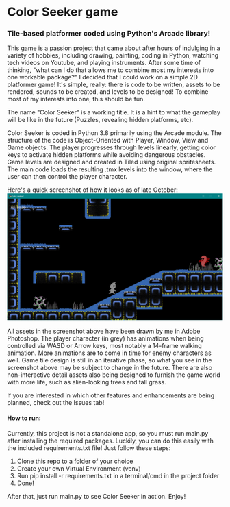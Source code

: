 # Color Seeker game
### Tile-based platformer coded using Python's Arcade library!

This game is a passion project that came about after hours of indulging in a variety of hobbies, including drawing, painting, coding in Python, watching tech videos on Youtube, and playing instruments. After some time of thinking, "what can I do that allows me to combine most my interests into one workable package?" I decided that I could work on a simple 2D platformer game! It's simple, really: there is code to be written, assets to be rendered, sounds to be created, and levels to be designed! To combine most of my interests into one, this should be fun.

The name "Color Seeker" is a working title. It is a hint to what the gameplay will be like in the future (Puzzles, revealing hidden platforms, etc). 

Color Seeker is coded in Python 3.8 primarily using the Arcade module. The structure of the code is Object-Oriented with Player, Window, View and Game objects. The player progresses through levels linearly, getting color keys to activate hidden platforms while avoiding dangerous obstacles. Game levels are designed and created in Tiled using original spritesheets. The main code loads the resulting .tmx levels into the window, where the user can then control the player character. 

Here's a quick screenshot of how it looks as of late October:
![Color Seeker game screenshot](https://github.com/Krizeon/Color-seeker-game/blob/master/game%20screenshot.png)

All assets in the screenshot above have been drawn by me in Adobe Photoshop. The player character (in grey) has animations when being controlled via WASD or Arrow keys, most notably a 14-frame walking animation. More animations are to come in time for enemy characters as well. Game tile design is still in an iterative phase, so what you see in the screenshot above may be subject to change in the future. There are also non-interactive detail assets also being designed to furnish the game world with more life, such as alien-looking trees and tall grass. 

If you are interested in which other features and enhancements are being planned, check out the Issues tab!

#### How to run:
Currently, this project is not a standalone app, so you must run main.py after installing the required packages. Luckily, you can do this easily with the included requirements.txt file! Just follow these steps:

1) Clone this repo to a folder of your choice
2) Create your own Virtual Environment (venv)
3) Run pip install -r requirements.txt in a terminal/cmd in the project folder
4) Done!

After that, just run main.py to see Color Seeker in action. Enjoy!


 
 
